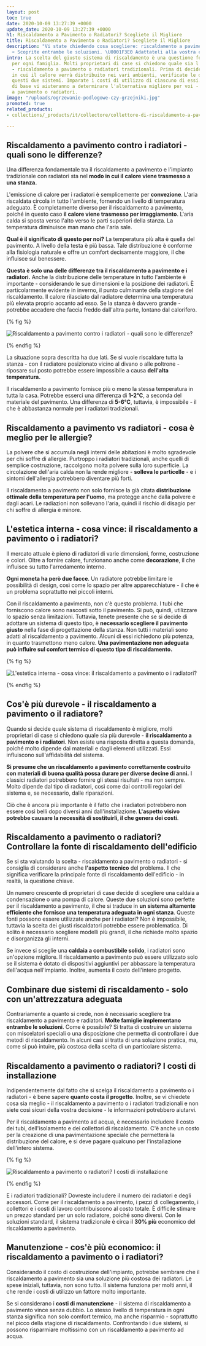 ```yaml
---
layout: post
toc: true
date: 2020-10-09 13:27:39 +0000
update_date: 2020-10-09 13:27:39 +0000
h1: Riscaldamento a Pavimento o Radiatori? Scegliete il Migliore
title: Riscaldamento a Pavimento o Radiatori? Scegliete il Migliore
description: "Vi state chiedendo cosa scegliere: riscaldamento a pavimento o radiatori?
  ➡️ Scoprite entrambe le soluzioni. \U0001F3E0 Adattateli alla vostra casa."
intro: La scelta del giusto sistema di riscaldamento è una questione fondamentale
  per ogni famiglia. Molti proprietari di case si chiedono quale sia l'opzione migliore
  - riscaldamento a pavimento o radiatori tradizionali. Prima di decidere il modo
  in cui il calore verrà distribuito nei vari ambienti, verificate le differenze tra
  questi due sistemi. Imparate i costi di utilizzo di ciascuno di essi. Queste conoscenze
  di base vi aiuteranno a determinare l'alternativa migliore per voi - riscaldamento
  a pavimento o radiatori.
image: "/uploads/ogrzewanie-podlogowe-czy-grzejniki.jpg"
promoted: true
related_products:
- collections/_products/it/collectore/collettore-di-riscaldamento-a-pavimento.html

---
```

## Riscaldamento a pavimento contro i radiatori - quali sono le differenze?

Una differenza fondamentale tra il riscaldamento a pavimento e l'impianto tradizionale con radiatori sta nel **modo in cui il** **calore viene trasmesso a una stanza.**

L'emissione di calore per i radiatori è semplicemente per **convezione**. L'aria riscaldata circola in tutto l'ambiente, fornendo un livello di temperatura adeguato. È completamente diverso per il riscaldamento a pavimento, poiché in questo caso **il calore viene trasmesso per irraggiamento**. L'aria calda si sposta verso l'alto verso le parti superiori della stanza. La temperatura diminuisce man mano che l'aria sale.

**Qual è il significato di questo per noi?** La temperatura più alta è quella del pavimento. A livello della testa è più bassa. Tale distribuzione è conforme alla fisiologia naturale e offre un comfort decisamente maggiore, il che influisce sul benessere.

**Questa è solo una delle differenze tra il riscaldamento a pavimento e i radiatori.** Anche la distribuzione delle temperature in tutto l'ambiente è importante - considerando le sue dimensioni e la posizione dei radiatori. È particolarmente evidente in inverno, il punto culminante della stagione del riscaldamento. Il calore rilasciato dal radiatore determina una temperatura più elevata proprio accanto ad esso. Se la stanza è davvero grande - potrebbe accadere che faccia freddo dall'altra parte, lontano dal calorifero.

{% fig %}

 ![Riscaldamento a pavimento contro i radiatori - quali sono le differenze?](/uploads/ogrzewanie-podlogowe-czy-grzejniki-1.jpg "Riscaldamento a pavimento contro i radiatori - quali sono le differenze?") 

{% endfig %}

La situazione sopra descritta ha due lati. Se si vuole riscaldare tutta la stanza - con il radiatore posizionato vicino al divano o alle poltrone - riposare sul posto potrebbe essere impossibile a causa **dell'alta temperatura.**

Il riscaldamento a pavimento fornisce più o meno la stessa temperatura in tutta la casa. Potrebbe esserci una differenza di **1-2°C**, a seconda del materiale del pavimento. Una differenza di **5-6°C**, tuttavia, è impossibile - il che è abbastanza normale per i radiatori tradizionali.

## Riscaldamento a pavimento vs radiatori - cosa è meglio per le allergie?

La polvere che si accumula negli interni delle abitazioni è molto sgradevole per chi soffre di allergie. Purtroppo i radiatori tradizionali, anche quelli di semplice costruzione, raccolgono molta polvere sulla loro superficie. La circolazione dell'aria calda non la rende migliore - **solleva le particelle** - e i sintomi dell'allergia potrebbero diventare più forti.

Il riscaldamento a pavimento non solo fornisce la già citata **distribuzione ottimale della temperatura per l'uomo**, ma protegge anche dalla polvere e dagli acari. Le radiazioni non sollevano l'aria, quindi il rischio di disagio per chi soffre di allergia è minore.

## L'estetica interna - cosa vince: il riscaldamento a pavimento o i radiatori?

Il mercato attuale è pieno di radiatori di varie dimensioni, forme, costruzione e colori. Oltre a fornire calore, funzionano anche come **decorazione**, il che influisce su tutto l'arredamento interno.

**Ogni moneta ha però due facce**. Un radiatore potrebbe limitare le possibilità di design, così come lo spazio per altre apparecchiature - il che è un problema soprattutto nei piccoli interni.

Con il riscaldamento a pavimento, non c'è questo problema. I tubi che forniscono calore sono nascosti sotto il pavimento. Si può, quindi, utilizzare lo spazio senza limitazioni. Tuttavia, tenete presente che se si decide di adottare un sistema di questo tipo, è **necessario scegliere il pavimento giusto** nella fase di progettazione della stanza. Non tutti i materiali sono adatti al riscaldamento a pavimento. Alcuni di essi richiedono più potenza, in quanto trasmettono meno calore. **Una pavimentazione non adeguata può influire sul comfort termico di questo tipo di riscaldamento.**

{% fig %}

![L'estetica interna - cosa vince: il riscaldamento a pavimento o i radiatori?](/uploads/podloga-pod-ogrzewanie-podlogowe.jpg "L'estetica interna - cosa vince: il riscaldamento a pavimento o i radiatori?") 

{% endfig %}

## Cos'è più durevole - il riscaldamento a pavimento o il radiatore?

Quando si decide quale sistema di riscaldamento è migliore, molti proprietari di case si chiedono quale sia più durevole - **il riscaldamento a pavimento o i radiatori**. Non esiste una risposta diretta a questa domanda, poiché molto dipende dai materiali e dagli elementi utilizzati. Essi influiscono sull'affidabilità del sistema.

**Si presume che un riscaldamento a pavimento correttamente costruito con materiali di buona qualità possa durare per diverse decine di anni.** I classici radiatori potrebbero fornire gli stessi risultati - ma non sempre. Molto dipende dal tipo di radiatori, così come dai controlli regolari del sistema e, se necessario, dalle riparazioni.

Ciò che è ancora più importante è il fatto che i radiatori potrebbero non essere così belli dopo diversi anni dall'installazione. **L'aspetto visivo potrebbe causare la necessità di sostituirli, il che genera dei costi**.

## Riscaldamento a pavimento o radiatori? Controllare la fonte di riscaldamento dell'edificio

Se si sta valutando la scelta - riscaldamento a pavimento o radiatori - si consiglia di considerare anche **l'aspetto tecnico** del problema. Il che significa verificare la principale fonte di riscaldamento dell'edificio - in realtà, la questione chiave.

Un numero crescente di proprietari di case decide di scegliere una caldaia a condensazione o una pompa di calore. Queste due soluzioni sono perfette per il riscaldamento a pavimento, il che si traduce in **un sistema altamente efficiente che fornisce una temperatura adeguata in ogni stanza**. Queste fonti possono essere utilizzate anche per i radiatori? Non è impossibile, tuttavia la scelta dei giusti riscaldatori potrebbe essere problematica. Di solito è necessario scegliere modelli più grandi, il che richiede molto spazio e disorganizza gli interni.

Se invece si sceglie una **caldaia a combustibile solido**, i radiatori sono un'opzione migliore. Il riscaldamento a pavimento può essere utilizzato solo se il sistema è dotato di dispositivi aggiuntivi per abbassare la temperatura dell'acqua nell'impianto. Inoltre, aumenta il costo dell'intero progetto.

## Combinare due sistemi di riscaldamento - solo con un'attrezzatura adeguata

Contrariamente a quanto si crede, non è necessario scegliere tra riscaldamento a pavimento e radiatori. **Molte famiglie implementano entrambe le soluzioni**. Come è possibile? Si tratta di costruire un sistema con miscelatori speciali o una disposizione che permetta di controllare i due metodi di riscaldamento. In alcuni casi si tratta di una soluzione pratica, ma, come si può intuire, più costosa della scelta di un particolare sistema.

## Riscaldamento a pavimento o radiatori? I costi di installazione

Indipendentemente dal fatto che si scelga il riscaldamento a pavimento o i radiatori - è bene sapere **quanto costa il progetto**. Inoltre, se vi chiedete cosa sia meglio - il riscaldamento a pavimento o i radiatori tradizionali e non siete così sicuri della vostra decisione - le informazioni potrebbero aiutarvi.

Per il riscaldamento a pavimento ad acqua, è necessario includere il costo dei tubi, dell'isolamento e dei collettori di riscaldamento. C'è anche un costo per la creazione di una pavimentazione speciale che permetterà la distribuzione del calore, e si deve pagare qualcuno per l'installazione dell'intero sistema.

{% fig %}

 ![Riscaldamento a pavimento o radiatori? I costi di installazione](/uploads/wyposazenie-ogrzewanie-podlogowe-czy-grzejniki.jpg "Riscaldamento a pavimento o radiatori? I costi di installazione") 

{% endfig %}

E i radiatori tradizionali? Dovreste includere il numero dei radiatori e degli accessori. Come per il riscaldamento a pavimento, i pezzi di collegamento, i collettori e i costi di lavoro contribuiscono al costo totale. È difficile stimare un prezzo standard per un solo radiatore, poiché sono diversi. Con le soluzioni standard, il sistema tradizionale è circa il **30% più** economico del riscaldamento a pavimento.

## Manutenzione - cos'è più economico: il riscaldamento a pavimento o i radiatori?

Considerando il costo di costruzione dell'impianto, potrebbe sembrare che il riscaldamento a pavimento sia una soluzione più costosa dei radiatori. Le spese iniziali, tuttavia, non sono tutto. Il sistema funziona per molti anni, il che rende i costi di utilizzo un fattore molto importante.

Se si considerano i **costi di manutenzione** - il sistema di riscaldamento a pavimento vince senza dubbio. Lo stesso livello di temperatura in ogni stanza significa non solo comfort termico, ma anche risparmio - soprattutto nel picco della stagione di riscaldamento. Confrontando i due sistemi, si possono risparmiare moltissimo con un riscaldamento a pavimento ad acqua.